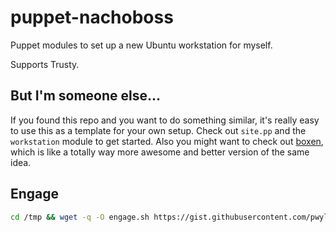 # puppet-nachoboss

Puppet modules to set up a new Ubuntu workstation for myself.

Supports Trusty.

## But I'm someone else...

If you found this repo and you want to do something similar, it's really
easy to use this as a template for your own setup. Check out `site.pp` and the
`workstation` module to get started. Also you might want to check out [boxen](http://boxen.github.com/),
which is like a totally way more awesome and better version of the same idea.

## Engage

```bash
cd /tmp && wget -q -O engage.sh https://gist.githubusercontent.com/pwyliu/9737709/raw/ffb88d1bffa77b20136b7d8a27b96ab1006405eb/engage.sh && bash engage.sh
```
